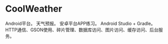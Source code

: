 # CoolWeather
Android平台。
天气预报。
安卓平台APP练习。
Android Studio + Gradle。
HTTP通信、GSON使用、碎片管理、数据库访问、图片访问、缓存访问、后台服务。
